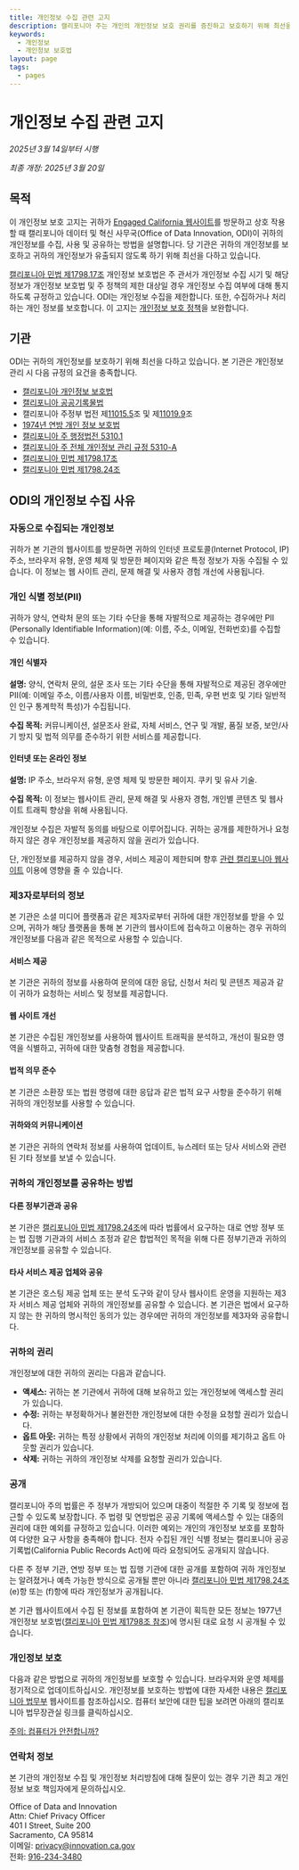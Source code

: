 ```yaml
---
title: 개인정보 수집 관련 고지
description: 캘리포니아 주는 개인의 개인정보 보호 권리를 증진하고 보호하기 위해 최선을 다하고 있습니다.
keywords:
  - 개인정보
  - 개인정보 보호법
layout: page
tags:
  - pages
---
```



# 개인정보 수집 관련 고지

*2025년 3월 14일부터 시행*

*최종 개정: 2025년 3월 20일*

## 목적

이 개인정보 보호 고지는 귀하가 [Engaged California 웹사이트](/ko/)를 방문하고 상호 작용할 때 캘리포니아 데이터 및 혁신 사무국(Office of Data Innovation, ODI)이 귀하의 개인정보를 수집, 사용 및 공유하는 방법을 설명합니다. 당 기관은 귀하의 개인정보를 보호하고 귀하의 개인정보가 유출되지 않도록 하기 위해 최선을 다하고 있습니다. 

[캘리포니아 민법 제1798.17조](https://leginfo.legislature.ca.gov/faces/codes_displaySection.xhtml?lawCode=CIV&sectionNum=1798.17.) 개인정보 보호법은 주 관서가 개인정보 수집 시기 및 해당 정보가 개인정보 보호법 및 주 정책의 제한 대상일 경우 개인정보 수집 여부에 대해 통지하도록 규정하고 있습니다. ODI는 개인정보 수집을 제한합니다. 또한, 수집하거나 처리하는 개인 정보를 보호합니다. 이 고지는 [개인정보 보호 정책](/ko/privacy)을 보완합니다. 


## 기관

ODI는 귀하의 개인정보를 보호하기 위해 최선을 다하고 있습니다. 본 기관은 개인정보 관리 시 다음 규정의 요건을 충족합니다.

- [캘리포니아 개인정보 보호법](https://leginfo.legislature.ca.gov/faces/codes_displayexpandedbranch.xhtml?tocCode=CIV\&division=3.\&title=1.8.\&part=4.\&chapter=1.\&article=)
- [캘리포니아 공공기록물법](https://leginfo.legislature.ca.gov/faces/codes_displayexpandedbranch.xhtml?tocCode=GOV\&division=10.\&title=1.\&part=\&chapter=\&article=)
- 캘리포니아 주정부 법전 제[11015.5](https://leginfo.legislature.ca.gov/faces/codes_displaySection.xhtml?lawCode=GOV\&sectionNum=11015.5.)조 및 제[11019.9](https://leginfo.legislature.ca.gov/faces/codes_displaySection.xhtml?lawCode=GOV\&sectionNum=11019.9.)조
- [1974년 연방 개인 정보 보호법](https://www.justice.gov/opcl/privacy-act-1974)
- [캘리포니아 주 행정법전 5310.1](https://www.dgs.ca.gov/Resources/SAM/TOC/5300/5310-1)
- [캘리포니아 주 전체 개인정보 관리 규정 5310-A](https://cdt.ca.gov/wp-content/uploads/2018/01/SIMM-5310_A.pdf)
- [캘리포니아 민법 제1798.17조](https://leginfo.legislature.ca.gov/faces/codes_displaySection.xhtml?lawCode=CIV\&sectionNum=1798.17.)
- [캘리포니아 민법 제1798.24조](https://leginfo.legislature.ca.gov/faces/codes_displaySection.xhtml?lawCode=CIV&sectionNum=1798.24.)


## ODI의 개인정보 수집 사유

### 자동으로 수집되는 개인정보

귀하가 본 기관의 웹사이트를 방문하면 귀하의 인터넷 프로토콜(Internet Protocol, IP)주소, 브라우저 유형, 운영 체제 및 방문한 페이지와 같은 특정 정보가 자동 수집될 수 있습니다. 이 정보는 웹 사이트 관리, 문제 해결 및 사용자 경험 개선에 사용됩니다.


### 개인 식별 정보(PII) 

귀하가 양식, 연락처 문의 또는 기타 수단을 통해 자발적으로 제공하는 경우에만 PII (Personally Identifiable Information)(예: 이름, 주소, 이메일, 전화번호)를 수집할 수 있습니다.

#### 개인 식별자

**설명:** 양식, 연락처 문의, 설문 조사 또는 기타 수단을 통해 자발적으로 제공된 경우에만 PII(예: 이메일 주소, 이름/사용자 이름, 비밀번호, 인종, 민족, 우편 번호 및 기타 일반적인 인구 통계학적 특성)가 수집됩니다.

**수집 목적:** 커뮤니케이션, 설문조사 완료, 자체 서비스, 연구 및 개발, 품질 보증, 보안/사기 방지 및 법적 의무를 준수하기 위한 서비스를 제공합니다.
    
#### 인터넷 또는 온라인 정보

**설명:** IP 주소, 브라우저 유형, 운영 체제 및 방문한 페이지. 쿠키 및 유사 기술.
    
**수집 목적:** 이 정보는 웹사이트 관리, 문제 해결 및 사용자 경험, 개인별 콘텐츠 및 웹사이트 트래픽 향상을 위해 사용됩니다.

개인정보 수집은 자발적 동의를 바탕으로 이루어집니다. 귀하는 공개를 제한하거나 요청하지 않은 경우 개인정보를 제공하지 않을 권리가 있습니다.

단, 개인정보를 제공하지 않을 경우, 서비스 제공이 제한되며 향후 [관련 캘리포니아 웹사이트](/ko/) 이용에 영향을 줄 수 있습니다.


### 제3자로부터의 정보

본 기관은 소셜 미디어 플랫폼과 같은 제3자로부터 귀하에 대한 개인정보를 받을 수 있으며, 귀하가 해당 플랫폼을 통해 본 기관의 웹사이트에 접속하고 이용하는 경우 귀하의 개인정보를 다음과 같은 목적으로 사용할 수 있습니다. 

#### 서비스 제공

본 기관은 귀하의 정보를 사용하여 문의에 대한 응답, 신청서 처리 및 콘텐츠 제공과 같이 귀하가 요청하는 서비스 및 정보를 제공합니다.

#### 웹 사이트 개선

본 기관은 수집된 개인정보를 사용하여 웹사이트 트래픽을 분석하고, 개선이 필요한 영역을 식별하고, 귀하에 대한 맞춤형 경험을 제공합니다.

#### 법적 의무 준수

본 기관은 소환장 또는 법원 명령에 대한 응답과 같은 법적 요구 사항을 준수하기 위해 귀하의 개인정보를 사용할 수 있습니다.

#### 귀하와의 커뮤니케이션

본 기관은 귀하의 연락처 정보를 사용하여 업데이트, 뉴스레터 또는 당사 서비스와 관련된 기타 정보를 보낼 수 있습니다. 


### 귀하의 개인정보를 공유하는 방법

#### 다른 정부기관과 공유

본 기관은 [캘리포니아 민법 제1798.24조](https://leginfo.legislature.ca.gov/faces/codes_displaySection.xhtml?lawCode=CIV\&sectionNum=1798.24.)에 따라 법률에서 요구하는 대로 연방 정부 또는 법 집행 기관과의 서비스 조정과 같은 합법적인 목적을 위해 다른 정부기관과 귀하의 개인정보를 공유할 수 있습니다.

#### 타사 서비스 제공 업체와 공유

본 기관은 호스팅 제공 업체 또는 분석 도구와 같이 당사 웹사이트 운영을 지원하는 제3자 서비스 제공 업체와 귀하의 개인정보를 공유할 수 있습니다. 본 기관은 법에서 요구하지 않는 한 귀하의 명시적인 동의가 있는 경우에만 귀하의 개인정보를 제3자와 공유합니다. 


### 귀하의 권리

개인정보에 대한 귀하의 권리는 다음과 같습니다.

* **액세스:** 귀하는 본 기관에서 귀하에 대해 보유하고 있는 개인정보에 액세스할 권리가 있습니다.
* **수정:** 귀하는 부정확하거나 불완전한 개인정보에 대한 수정을 요청할 권리가 있습니다.
* **옵트 아웃:** 귀하는 특정 상황에서 귀하의 개인정보 처리에 이의를 제기하고 옵트 아웃할 권리가 있습니다. 
* **삭제:** 귀하는 귀하의 개인정보 삭제를 요청할 권리가 있습니다.


### 공개

캘리포니아 주의 법률은 주 정부가 개방되어 있으며 대중이 적절한 주 기록 및 정보에 접근할 수 있도록 보장합니다. 주 법령 및 연방법은 공공 기록에 액세스할 수 있는 대중의 권리에 대한 예외를 규정하고 있습니다. 이러한 예외는 개인의 개인정보 보호를 포함하여 다양한 요구 사항을 충족해야 합니다. 전자 수집된 개인 식별 정보는 캘리포니아 공공 기록법(California Public Records Act)에 따라 요청되어도 공개되지 않습니다.

다른 주 정부 기관, 연방 정부 또는 법 집행 기관에 대한 공개를 포함하여 귀하 개인정보는 알려졌거나 예측 가능한 방식으로 공개될 뿐만 아니라 [캘리포니아 민법 제1798.24조](https://leginfo.legislature.ca.gov/faces/codes_displaySection.xhtml?lawCode=CIV&sectionNum=1798.24.) (e)항 또는 (f)항에 따라 개인정보가 공개됩니다.

본 기관 웹사이트에서 수집 된 정보를 포함하여 본 기관이 획득한 모든 정보는 1977년 개인정보 보호법([캘리포니아 민법 제1798조 참조](https://leginfo.legislature.ca.gov/faces/codes_displayexpandedbranch.xhtml?tocCode=CIV&division=3.&title=1.8.&part=4.&chapter=1.&article=))에 명시된 대로 요청 시 공개될 수 있습니다.


### 개인정보 보호

다음과 같은 방법으로 귀하의 개인정보를 보호할 수 있습니다. 브라우저와 운영 체제를 정기적으로 업데이트하십시오. 
개인정보를 보호하는 방법에 대한 자세한 내용은 [캘리포니아 법무부](https://oag.ca.gov/privacy/facts/online-privacy/computer-secure) 웹사이트를 참조하십시오. 컴퓨터 보안에 대한 팁을 보려면 아래의 캘리포니아 법무장관실 링크를 클릭하십시오.

[주의: 컴퓨터가 안전합니까?](https://oag.ca.gov/sites/all/files/agweb/pdfs/privacy/computer_secure.pdf)


### 연락처 정보

본 기관의 개인정보 수집 및 개인정보 처리방침에 대해 질문이 있는 경우 기관 최고 개인정보 보호 책임자에게 문의하십시오.

Office of Data and Innovation<br>
Attn: Chief Privacy Officer<br>
401 I Street, Suite 200<br>
Sacramento, CA 95814<br>
이메일: [privacy@innovation.ca.gov](mailto:privacy@innovation.ca.gov)<br>
전화: [916-234-3480](tel:916-234-3480)<br>